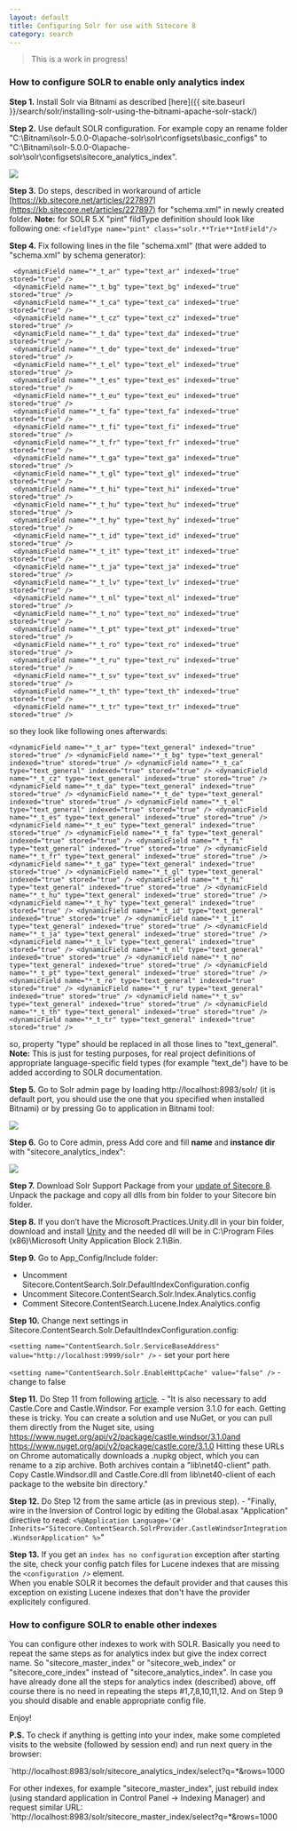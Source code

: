 ```yaml
---
layout: default
title: Configuring Solr for use with Sitecore 8
category: search
---
```


> This is a work in progress!

### How to configure SOLR to enable only analytics index 

**Step 1.** Install Solr via Bitnami as described  [here]({{ site.baseurl }}/search/solr/installing-solr-using-the-bitnami-apache-solr-stack/)

**Step 2.** Use default SOLR configuration. For example copy an rename folder "C:\Bitnami\solr-5.0.0-0\apache-solr\solr\configsets\basic_configs" to "C:\Bitnami\solr-5.0.0-0\apache-solr\solr\configsets\sitecore_analytics_index".

<img src="/docs/images/search/solr/Configuring-Solr-for-use-with-Sitecore-8/solrfolder.png"  />

**Step 3.** Do steps, described in workaround of article [https://kb.sitecore.net/articles/227897](https://kb.sitecore.net/articles/227897) for "schema.xml" in newly created folder.
    **Note:** for SOLR 5.X "pint" fildType definition should look like following one:
`<fieldType name="pint" class="solr.**Trie**IntField"/>`

**Step 4.** Fix following lines in the file "schema.xml" (that were added to "schema.xml" by schema generator):

     <dynamicField name="*_t_ar" type="text_ar" indexed="true" stored="true" /> 
     <dynamicField name="*_t_bg" type="text_bg" indexed="true" stored="true" />
     <dynamicField name="*_t_ca" type="text_ca" indexed="true" stored="true" /> 
     <dynamicField name="*_t_cz" type="text_cz" indexed="true" stored="true" /> 
     <dynamicField name="*_t_da" type="text_da" indexed="true" stored="true" /> 
     <dynamicField name="*_t_de" type="text_de" indexed="true" stored="true" /> 
     <dynamicField name="*_t_el" type="text_el" indexed="true" stored="true" /> 
     <dynamicField name="*_t_es" type="text_es" indexed="true" stored="true" /> 
     <dynamicField name="*_t_eu" type="text_eu" indexed="true" stored="true" /> 
     <dynamicField name="*_t_fa" type="text_fa" indexed="true" stored="true" /> 
     <dynamicField name="*_t_fi" type="text_fi" indexed="true" stored="true" /> 
     <dynamicField name="*_t_fr" type="text_fr" indexed="true" stored="true" /> 
     <dynamicField name="*_t_ga" type="text_ga" indexed="true" stored="true" /> 
     <dynamicField name="*_t_gl" type="text_gl" indexed="true" stored="true" /> 
     <dynamicField name="*_t_hi" type="text_hi" indexed="true" stored="true" /> 
     <dynamicField name="*_t_hu" type="text_hu" indexed="true" stored="true" /> 
     <dynamicField name="*_t_hy" type="text_hy" indexed="true" stored="true" /> 
     <dynamicField name="*_t_id" type="text_id" indexed="true" stored="true" /> 
     <dynamicField name="*_t_it" type="text_it" indexed="true" stored="true" /> 
     <dynamicField name="*_t_ja" type="text_ja" indexed="true" stored="true" /> 
     <dynamicField name="*_t_lv" type="text_lv" indexed="true" stored="true" /> 
     <dynamicField name="*_t_nl" type="text_nl" indexed="true" stored="true" /> 
     <dynamicField name="*_t_no" type="text_no" indexed="true" stored="true" /> 
     <dynamicField name="*_t_pt" type="text_pt" indexed="true" stored="true" /> 
     <dynamicField name="*_t_ro" type="text_ro" indexed="true" stored="true" /> 
     <dynamicField name="*_t_ru" type="text_ru" indexed="true" stored="true" /> 
     <dynamicField name="*_t_sv" type="text_sv" indexed="true" stored="true" /> 
     <dynamicField name="*_t_th" type="text_th" indexed="true" stored="true" /> 
     <dynamicField name="*_t_tr" type="text_tr" indexed="true" stored="true" /> 

so they look like following ones afterwards:

`<dynamicField name="*_t_ar" type="text_general" indexed="true" stored="true" />
<dynamicField name="*_t_bg" type="text_general" indexed="true" stored="true" />
<dynamicField name="*_t_ca" type="text_general" indexed="true" stored="true" />
<dynamicField name="*_t_cz" type="text_general" indexed="true" stored="true" />
<dynamicField name="*_t_da" type="text_general" indexed="true" stored="true" />
<dynamicField name="*_t_de" type="text_general" indexed="true" stored="true" />
<dynamicField name="*_t_el" type="text_general" indexed="true" stored="true" />
<dynamicField name="*_t_es" type="text_general" indexed="true" stored="true" />
<dynamicField name="*_t_eu" type="text_general" indexed="true" stored="true" />
<dynamicField name="*_t_fa" type="text_general" indexed="true" stored="true" />
<dynamicField name="*_t_fi" type="text_general" indexed="true" stored="true" />
<dynamicField name="*_t_fr" type="text_general" indexed="true" stored="true" />
<dynamicField name="*_t_ga" type="text_general" indexed="true" stored="true" />
<dynamicField name="*_t_gl" type="text_general" indexed="true" stored="true" />
<dynamicField name="*_t_hi" type="text_general" indexed="true" stored="true" />
<dynamicField name="*_t_hu" type="text_general" indexed="true" stored="true" />
<dynamicField name="*_t_hy" type="text_general" indexed="true" stored="true" />
<dynamicField name="*_t_id" type="text_general" indexed="true" stored="true" />
<dynamicField name="*_t_it" type="text_general" indexed="true" stored="true" />
<dynamicField name="*_t_ja" type="text_general" indexed="true" stored="true" />
<dynamicField name="*_t_lv" type="text_general" indexed="true" stored="true" />
<dynamicField name="*_t_nl" type="text_general" indexed="true" stored="true" />
<dynamicField name="*_t_no" type="text_general" indexed="true" stored="true" />
<dynamicField name="*_t_pt" type="text_general" indexed="true" stored="true" />
<dynamicField name="*_t_ro" type="text_general" indexed="true" stored="true" />
<dynamicField name="*_t_ru" type="text_general" indexed="true" stored="true" />
<dynamicField name="*_t_sv" type="text_general" indexed="true" stored="true" />
<dynamicField name="*_t_th" type="text_general" indexed="true" stored="true" />
<dynamicField name="*_t_tr" type="text_general" indexed="true" stored="true" />`

so, property "type" should be replaced in all those lines to "text_general".
**Note:** This is just for testing purposes, for real project definitions of appropriate language-specific field types (for example "text_de") have to be added according to SOLR documentation.

**Step 5.** Go to Solr admin page by loading http://localhost:8983/solr/ (it is default port, you should use the one that you specified when installed Bitnami) or by pressing Go to application in Bitnami tool:

<img src="/docs/images/search/solr/Configuring-Solr-for-use-with-Sitecore-8/bitnamistart.png"  />

**Step 6.** Go to Core admin, press Add core and fill **name** and **instance dir** with "sitecore_analytics_index":

<img src="/docs/images/search/solr/Configuring-Solr-for-use-with-Sitecore-8/addcore.png"  />

**Step 7.** Download Solr Support Package from your <a href="https://dev.sitecore.net/Downloads/Sitecore_Experience_Platform/8_0.aspx" >update of Sitecore 8</a>. Unpack the package and copy all dlls from bin folder to your Sitecore bin folder.

**Step 8.** If you don’t have the Microsoft.Practices.Unity.dll in your bin folder, download and install <a href="http://www.microsoft.com/en-gb/download/details.aspx?id=17866">Unity</a> and the needed dll will be in C:\Program Files (x86)\Microsoft Unity Application Block 2.1\Bin.

**Step 9.** Go to App_Config/Include folder:

- Uncomment Sitecore.ContentSearch.Solr.DefaultIndexConfiguration.config
- Uncomment Sitecore.ContentSearch.Solr.Index.Analytics.config
- Comment Sitecore.ContentSearch.Lucene.Index.Analytics.config

**Step 10.** Change next settings in Sitecore.ContentSearch.Solr.DefaultIndexConfiguration.config:

`<setting name="ContentSearch.Solr.ServiceBaseAddress" value="http://localhost:9999/solr" />` - set your port here

`<setting name="ContentSearch.Solr.EnableHttpCache" value="false" />` - change to false

**Step 11.** Do Step 11 from following [article](http://www.dansolovay.com/2013/05/setting-up-solr-with-sitecore-7.html). - "It is also necessary to add Castle.Core and Castle.Windsor. For example version 3.1.0 for each. Getting these is tricky. You can create a solution and use NuGet, or you can pull them directly from the Nuget site, using https://www.nuget.org/api/v2/package/castle.windsor/3.1.0and https://www.nuget.org/api/v2/package/castle.core/3.1.0 Hitting these URLs on Chrome automatically downloads a .nupkg object, which you can rename to a zip archive. Both archives contain a "lib\net40-client" path. Copy Castle.Windsor.dll and Castle.Core.dll from lib\net40-client of each package to the website bin directory."

**Step 12.** Do Step 12 from the same article (as in previous step). - "Finally, wire in the Inversion of Control logic by editing the Global.asax "Application" directive to read:
`<%@Application Language='C#' Inherits="Sitecore.ContentSearch.SolrProvider.CastleWindsorIntegration.WindsorApplication" %>`" 

**Step 13.** If you get an `index has no configuration` exception after starting the site, check your config patch files for Lucene indexes that are missing the `<configuration />` element.  
When you enable SOLR it becomes the default provider and that causes this exception on existing Lucene indexes that don't have the provider explicitely configured.   

### How to configure SOLR to enable other indexes

You can configure other indexes to work with SOLR. Basically you need to repeat the same steps as for analytics index but give the index correct name. So "sitecore_master_index" or "sitecore_web_index" or "sitecore_core_index" instead of "sitecore_analytics_index".
In case you have already done all the steps for analytics index (described) above, off course there is no need in repeating the steps #1,7,8,10,11,12. And on Step 9 you should disable and enable appropriate config file.  

Enjoy!

**P.S.** To check if anything is getting into your index, make some completed visits to the website (followed by session end) and run next query in the browser:

`http://localhost:8983/solr/sitecore_analytics_index/select?q=*&rows=1000

For other indexes, for example "sitecore_master_index", just rebuild index (using standard application in Control Panel -> Indexing Manager) and request similar URL: `http://localhost:8983/solr/sitecore_master_index/select?q=*&rows=1000
